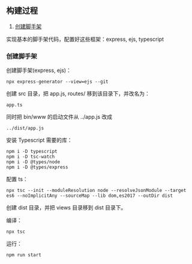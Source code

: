 

## 构建过程

1. [创建脚手架](#创建脚手架)

实现基本的脚手架代码，配置好这些框架：express, ejs, typescript

### 创建脚手架

创建脚手架(express, ejs)：

    npx express-generator --view=ejs --git

创建 src 目录，把 app.js, routes/ 移到该目录下，并改名为：

    app.ts

同时把 bin/www 的启动文件从 ../app.js 改成

    ../dist/app.js

安装 Typescript 需要的库：

    npm i -D typescript
    npm i -D tsc-watch
    npm i -D @types/node
    npm i -D @types/express

配置 ts：

    npx tsc --init --moduleResolution node --resolveJsonModule --target es6 --noImplicitAny --sourceMap --lib dom,es2017 --outDir dist

创建 dist 目录，并把 views 目录移到 dist 目录下。

编译：

    npx tsc

运行：

    npm run start



